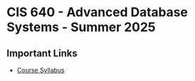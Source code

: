 # CIS 640 - Advanced Database Systems - Summer 2025

## Important Links

* [Course Syllabus](SYLLABUS.md)

